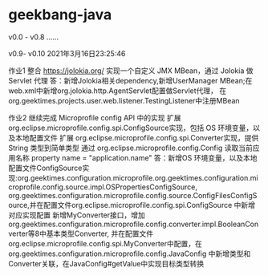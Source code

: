 # geekbang-java
v0.0 - v0.8 ......

v0.9- v0.10 2021年3月16日23:25:46
  
  作业1 整合 https://jolokia.org/
        实现一个自定义 JMX MBean，通过 Jolokia 做
        Servlet 代理
  答：新增Jolokia相关dependency,新增UserManager MBean;在web.xml中新增org.jolokia.http.AgentServlet配置做Servlet代理，
      在org.geektimes.projects.user.web.listener.TestingListener中注册MBean
  
  作业2 继续完成 Microprofile config API 中的实现
		扩展 org.eclipse.microprofile.config.spi.ConfigSource实现，包括 OS 环境变量，以及本地配置文件
		扩展 org.eclipse.microprofile.config.spi.Converter实现，提供 String 类型到简单类型
		通过 org.eclipse.microprofile.config.Config 读取当前应用名称 property name = "application.name"
  答：新增OS 环境变量，以及本地配置文件ConfigSource实现:org.geektimes.configuration.microprofile.org.geektimes.configuration.microprofile.config.source.impl.OSPropertiesConfigSource,
      org.geektimes.configuration.microprofile.config.source.ConfigFilesConfigSource,并在配置文件org.eclipse.microprofile.config.spi.ConfigSource
      中新增对应实现配置
      新增MyConverter接口，增加org.geektimes.configuration.microprofile.config.converter.impl.BooleanConverter等8中基本类型Converter,
      并在配置文件org.eclipse.microprofile.config.spi.MyConverter中配置，在org.geektimes.configuration.microprofile.config.JavaConfig
      中新增类型和Converter关联，在JavaConfig#getValue中实现目标类型转换
  
  
  
